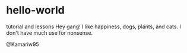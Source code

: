 # hello-world
tutorial and lessons
Hey gang!
I like happiness, dogs, plants, and cats.
I don't have much use for nonsense.

@Kamariw95
